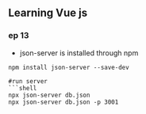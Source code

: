 ## Learning Vue js


### ep 13
- json-server is installed through npm
```shell
npm install json-server --save-dev

#run server
```shell
npx json-server db.json
npx json-server db.json -p 3001
```